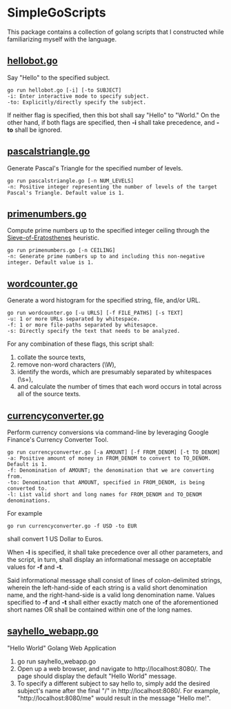 # SimpleGoScripts

This package contains a collection of golang scripts that I constructed while familiarizing myself with the language.

## [hellobot.go](https://github.com/SaiWebApps/SimpleGoScripts/blob/master/hellobot.go)

Say "Hello" to the specified subject.
```
go run hellobot.go [-i] [-to SUBJECT]
-i: Enter interactive mode to specify subject.
-to: Explicitly/directly specify the subject.
```
If neither flag is specified, then this bot shall say "Hello" to "World."
On the other hand, if both flags are specified, then **-i** shall take precedence, and **-to** shall be ignored.

## [pascalstriangle.go](https://github.com/SaiWebApps/SimpleGoScripts/blob/master/pascalstriangle.go)

Generate Pascal's Triangle for the specified number of levels.
```
go run pascalstriangle.go [-n NUM_LEVELS] 
-n: Positive integer representing the number of levels of the target Pascal's Triangle. Default value is 1.
```

## [primenumbers.go](https://github.com/SaiWebApps/SimpleGoScripts/blob/master/primenumbers.go)

Compute prime numbers up to the specified integer ceiling through the [Sieve-of-Eratosthenes](https://en.wikipedia.org/wiki/Sieve_of_Eratosthenes) heuristic.
```
go run primenumbers.go [-n CEILING]
-n: Generate prime numbers up to and including this non-negative integer. Default value is 1.
```

## [wordcounter.go](https://github.com/SaiWebApps/SimpleGoScripts/blob/master/wordcounter.go)

Generate a word histogram for the specified string, file, and/or URL.
```
go run wordcounter.go [-u URLS] [-f FILE_PATHS] [-s TEXT]
-u: 1 or more URLs separated by whitespace.
-f: 1 or more file-paths separated by whitesapce.
-s: Directly specify the text that needs to be analyzed.
```
For any combination of these flags, this script shall:
1. collate the source texts,
2. remove non-word characters (\W),
3. identify the words, which are presumably separated by whitespaces (\s+),
4. and calculate the number of times that each word occurs in total across all of the source texts.

## [currencyconverter.go](https://github.com/SaiWebApps/SimpleGoScripts/blob/master/currencyconverter.go)

Perform currency conversions via command-line by leveraging Google Finance's Currency Converter Tool.
```
go run currencyconverter.go [-a AMOUNT] [-f FROM_DENOM] [-t TO_DENOM]
-a: Positive amount of money in FROM_DENOM to convert to TO_DENOM. Default is 1.
-f: Denomination of AMOUNT; the denomination that we are converting from.
-to: Denomination that AMOUNT, specified in FROM_DENOM, is being converted to.
-l: List valid short and long names for FROM_DENOM and TO_DENOM denominations.
```
For example
```
go run currencyconverter.go -f USD -to EUR
```
shall convert 1 US Dollar to Euros.

When **-l** is specified, it shall take precedence over all other parameters, and the script, in turn, shall display an informational message on acceptable values for **-f** and **-t**.

Said informational message shall consist of lines of colon-delimited strings, wherein the left-hand-side of each string is a valid short denomination name, and the right-hand-side is a valid long denomination name. Values specified to **-f** and **-t** shall either exactly match one of the aforementioned short names OR shall be contained within one of the long names.

## [sayhello_webapp.go](https://github.com/SaiWebApps/SimpleGoScripts/blob/master/sayhello_webapp.go)

"Hello World" Golang Web Application
1. go run sayhello_webapp.go
2. Open up a web browser, and navigate to http://localhost:8080/. The page should display the default "Hello World" message.
3. To specify a different subject to say hello to, simply add the desired subject's name after the final "/" in http://localhost:8080/. For example, "http://localhost:8080/me" would result in the message "Hello me!".
